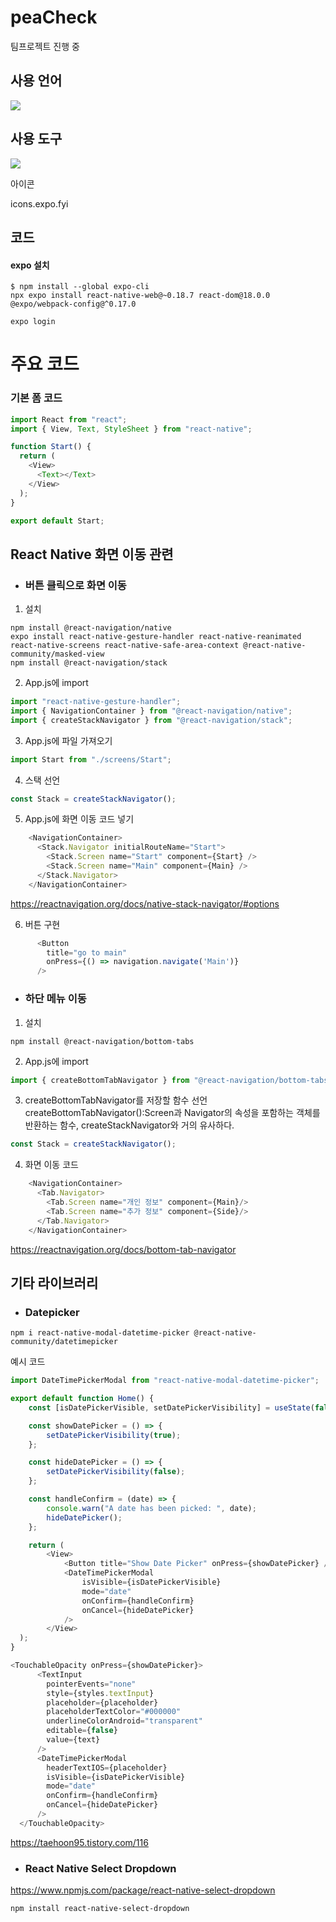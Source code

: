 # peaCheck

팀프로젝트 진행 중


## 사용 언어

<img src="https://img.shields.io/badge/ReactNative-61DAFB?style=flat-square&logo=React&logoColor=white"/></a>




## 사용 도구
<p>
  <img src="https://img.shields.io/badge/Visual Studio Code-007ACC?style=flat-square&logo=Visual Studio Code&logoColor=white"/></a>
</p>

아이콘

icons.expo.fyi

## 코드

#### expo 설치
```
$ npm install --global expo-cli
npx expo install react-native-web@~0.18.7 react-dom@18.0.0 @expo/webpack-config@^0.17.0
```
```
expo login
```

# 주요 코드

### 기본 폼 코드
```javascript
import React from "react";
import { View, Text, StyleSheet } from "react-native";

function Start() {
  return (
    <View>
      <Text></Text>
    </View>
  );
}

export default Start;
```

## React Native 화면 이동 관련
+ ### 버튼 클릭으로 화면 이동
1. 설치
```
npm install @react-navigation/native
expo install react-native-gesture-handler react-native-reanimated react-native-screens react-native-safe-area-context @react-native-community/masked-view
npm install @react-navigation/stack
```
2. App.js에 import
```javascript
import "react-native-gesture-handler";
import { NavigationContainer } from "@react-navigation/native";
import { createStackNavigator } from "@react-navigation/stack";
```
3. App.js에 파일 가져오기
```javascript
import Start from "./screens/Start";
```
4. 스택 선언
```javascript
const Stack = createStackNavigator();
```
5. App.js에 화면 이동 코드 넣기
```javascript
    <NavigationContainer>
      <Stack.Navigator initialRouteName="Start">
        <Stack.Screen name="Start" component={Start} />
        <Stack.Screen name="Main" component={Main} />
      </Stack.Navigator>
    </NavigationContainer>
```
https://reactnavigation.org/docs/native-stack-navigator/#options

6. 버튼 구현
```javascript
      <Button 
        title="go to main" 
        onPress={() => navigation.navigate('Main')}
      />
```
+ ### 하단 메뉴 이동
1. 설치
```
npm install @react-navigation/bottom-tabs
```
2. App.js에 import
```javascript
import { createBottomTabNavigator } from "@react-navigation/bottom-tabs";
```

3. createBottomTabNavigator를 저장할 함수 선언
createBottomTabNavigator():Screen과 Navigator의 속성을 포함하는 객체를 반환하는 함수, createStackNavigator와 거의 유사하다.
```javascript
const Stack = createStackNavigator();
```
4. 화면 이동 코드
```javascript
    <NavigationContainer>
      <Tab.Navigator>
        <Tab.Screen name="개인 정보" component={Main}/>
        <Tab.Screen name="추가 정보" component={Side}/>
      </Tab.Navigator>
    </NavigationContainer>
```
https://reactnavigation.org/docs/bottom-tab-navigator

## 기타 라이브러리

+ ### Datepicker

```
npm i react-native-modal-datetime-picker @react-native-community/datetimepicker
```

예시 코드

```javascript
import DateTimePickerModal from "react-native-modal-datetime-picker";

export default function Home() {
    const [isDatePickerVisible, setDatePickerVisibility] = useState(false);

    const showDatePicker = () => {
        setDatePickerVisibility(true);
    };

    const hideDatePicker = () => {
        setDatePickerVisibility(false);
    };

    const handleConfirm = (date) => {
        console.warn("A date has been picked: ", date);
        hideDatePicker();
    };

    return (
        <View>
            <Button title="Show Date Picker" onPress={showDatePicker} />
            <DateTimePickerModal
                isVisible={isDatePickerVisible}
                mode="date"
                onConfirm={handleConfirm}
                onCancel={hideDatePicker}
            />
        </View>
  );
}
```
```javascript
<TouchableOpacity onPress={showDatePicker}>
      <TextInput
        pointerEvents="none"
        style={styles.textInput}
        placeholder={placeholder}
        placeholderTextColor="#000000"
        underlineColorAndroid="transparent"
        editable={false}
        value={text}
      />
      <DateTimePickerModal
        headerTextIOS={placeholder}
        isVisible={isDatePickerVisible}
        mode="date"
        onConfirm={handleConfirm}
        onCancel={hideDatePicker}
      />
  </TouchableOpacity>	
  ```
  
  https://taehoon95.tistory.com/116
  
  + ### React Native Select Dropdown

https://www.npmjs.com/package/react-native-select-dropdown

```
npm install react-native-select-dropdown
```

